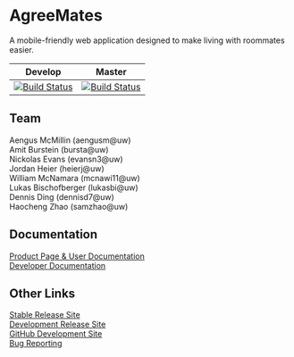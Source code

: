 # AgreeMates

A mobile-friendly web application designed to make living with roommates easier.

| Develop | Master |
| ------------ | ------------- |
| [![Build Status](https://travis-ci.org/AgreeMates/AgreeMates.svg?branch=develop)](https://travis-ci.org/AgreeMates/AgreeMates) | [![Build Status](https://travis-ci.org/AgreeMates/AgreeMates.svg?branch=master)](https://travis-ci.org/AgreeMates/AgreeMates) |

## Team
Aengus McMillin (aengusm@uw)  
Amit Burstein (bursta@uw)  
Nickolas Evans (evansn3@uw)  
Jordan Heier (heierj@uw)  
William McNamara (mcnawi11@uw)  
Lukas Bischofberger (lukasbi@uw)  
Dennis Ding (dennisd7@uw)  
Haocheng Zhao (samzhao@uw)

## Documentation
[Product Page & User Documentation](https://github.com/AgreeMates/AgreeMates/wiki/Product-Home-Page)  
[Developer Documentation](https://github.com/AgreeMates/AgreeMates/wiki/Developer-Documentation)

## Other Links
[Stable Release Site](http://agreemates.com)  
[Development Release Site](http://agreemates-develop.herokuapp.com)  
[GitHub Development Site](http://agreemates.github.io)  
[Bug Reporting](https://github.com/AgreeMates/AgreeMates/issues)  
